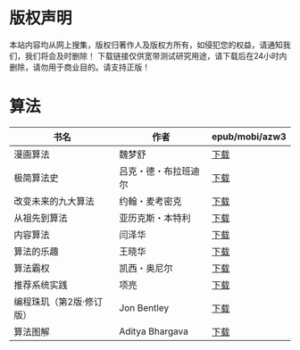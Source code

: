 # 版权声明

本站内容均从网上搜集，版权归著作人及版权方所有，如侵犯您的权益，请通知我们，我们将会及时删除！ 下载链接仅供宽带测试研究用途，请下载后在24小时内删除，请勿用于商业目的。请支持正版！

# 算法

| 书名 | 作者 | epub/mobi/azw3 |
| --- | --- | --- |
| 漫画算法 | 魏梦舒 | [下载](https://url89.ctfile.com/f/31084289-1357051504-2fb08b?p=8866) |
| 极简算法史 | 吕克・德・布拉班迪尔 | [下载](https://url89.ctfile.com/f/31084289-1357044019-a0af08?p=8866) |
| 改变未来的九大算法 | 约翰・麦考密克 | [下载](https://url89.ctfile.com/f/31084289-1357042648-3bcb13?p=8866) |
| 从祖先到算法 | 亚历克斯・本特利 | [下载](https://url89.ctfile.com/f/31084289-1357034443-1f37c0?p=8866) |
| 内容算法 | 闫泽华 | [下载](https://url89.ctfile.com/f/31084289-1357024036-64cccb?p=8866) |
| 算法的乐趣 | 王晓华 | [下载](https://url89.ctfile.com/f/31084289-1357023505-bb7066?p=8866) |
| 算法霸权 | 凯西・奥尼尔 | [下载](https://url89.ctfile.com/f/31084289-1357023199-ffbca6?p=8866) |
| 推荐系统实践 | 项亮 | [下载](https://url89.ctfile.com/f/31084289-1357022278-08bc44?p=8866) |
| 编程珠玑（第2版·修订版） | Jon Bentley | [下载](https://url89.ctfile.com/f/31084289-1357018450-0ab379?p=8866) |
| 算法图解 | Aditya Bhargava | [下载](https://url89.ctfile.com/f/31084289-1357011325-fbc676?p=8866) |
